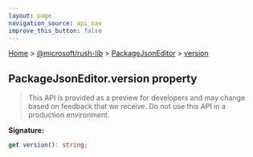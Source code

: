 ```yaml
---
layout: page
navigation_source: api_nav
improve_this_button: false
---
```



[Home](./index.md) &gt; [@microsoft/rush-lib](./rush-lib.md) &gt; [PackageJsonEditor](./rush-lib.packagejsoneditor.md) &gt; [version](./rush-lib.packagejsoneditor.version.md)

## PackageJsonEditor.version property

> This API is provided as a preview for developers and may change based on feedback that we receive. Do not use this API in a production environment.
>

<b>Signature:</b>

```typescript
get version(): string;
```

